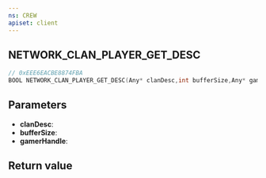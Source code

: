 ```yaml
---
ns: CREW
apiset: client
---
```

## NETWORK_CLAN_PLAYER_GET_DESC

```c
// 0xEEE6EACBE8874FBA
BOOL NETWORK_CLAN_PLAYER_GET_DESC(Any* clanDesc,int bufferSize,Any* gamerHandle);
```


## Parameters
* **clanDesc**:
* **bufferSize**:
* **gamerHandle**:

## Return value